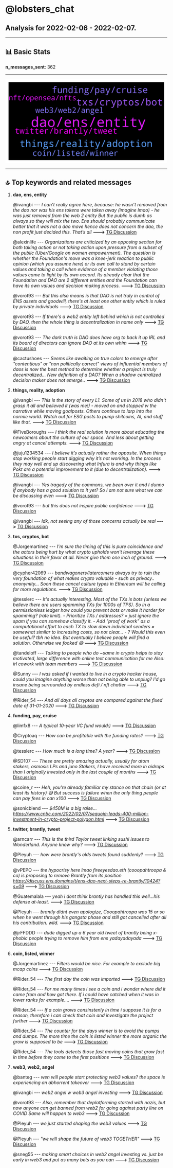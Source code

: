 # **@lobsters_chat**
 ## Analysis for **2022-02-06** - **2022-02-07**.

---

## 📊 **Basic Stats**

**n_messages_sent**: 362

---
![wordcloud](lobsters_chat_1Days_wordcloud.png)

---


## 🔝 **Top keywords and related messages**

1. **dao, ens, entity**

    @ivangbi --- *I can’t really agree here, because:  he wasn’t removed from the dao nor was his ens tokens were taken away (imagine lmao) - he was just removed from the web 2 entity  But the public is dumb as always so they will mix the two. Ens should probably communicate better that it was not a dao move hence does not concern the dao, the non profit just decided this. That’s all* **--->** [TG Discussion](https://t.me/lobsters_chat/323757)

    @alexinlife --- *Organizations are criticized by an opposing section for both taking action or not taking action upon pressure from a subset of the public (Uber/Google on women empowerment). The question is whether the Foundation's move was a knee-jerk reaction to public opinion (which you assume here) or its own call to stand by certain values and taking a call when evidence of a member violating those values came to light by its own accord. Its already clear that the Foundation and DAO are 2 different entities and the Foundation can have its own values and decision making process.* **--->** [TG Discussion](https://t.me/lobsters_chat/323763)

    @vorot93 --- *But this also means is that DAO is not truly in control of ENS assets and goodwill, there's at least one other entity which is ruled by private individuals* **--->** [TG Discussion](https://t.me/lobsters_chat/323718)

    @vorot93 --- *If there's a web2 entity left behind which is not controlled by DAO, then the whole thing is decentralization in name only* **--->** [TG Discussion](https://t.me/lobsters_chat/323740)

    @vorot93 --- *The dark truth is DAO does have org to back it up IRL and its board of directors can ignore DAO at its own whim* **--->** [TG Discussion](https://t.me/lobsters_chat/323707)

    @cactushoes --- *Seems like awaiting on true colors to emerge after "contentious" or "non politically correct" views of influential members of daos is now the best method to determine whether a project  is truly decentralized... New definition of a DAO? When a shadow centralized decision maker does not emerge..* **--->** [TG Discussion](https://t.me/lobsters_chat/323779)

2. **things, reality, adoption**

    @ivangbi --- *This is the story of every L1. Some of us in 2018 who didn't grasp it all and believed it (was me!) - moved on and stopped w the narrative while moving goalposts. Others continue to larp into the normie world. Watch out for ESG posts to pump shitcoins, AI, and stuff like that.* **--->** [TG Discussion](https://t.me/lobsters_chat/323804)

    @FiveBoroughs --- *I think the real solution is more about educating the newcomers about the culture of our space. And less about getting angry at cancel attempts.* **--->** [TG Discussion](https://t.me/lobsters_chat/323647)

    @juju1234534 --- *I believe it’s actually rather the opposite. When things stop working people start digging why it’s not working. In the process they may well end up discovering what Infura is and why things like Pokt are a potential improvement to it (due to decentralization).* **--->** [TG Discussion](https://t.me/lobsters_chat/323408)

    @ivangbi --- *Yes tragedy of the commons, we been over it and I dunno if anybody has a good solution to it yet? So I am not sure what we can be discussing even* **--->** [TG Discussion](https://t.me/lobsters_chat/323810)

    @vorot93 --- *but this does not inspire public confidence* **--->** [TG Discussion](https://t.me/lobsters_chat/323746)

    @ivangbi --- *Idk, not seeing any of those *concerns* actually be real* **--->** [TG Discussion](https://t.me/lobsters_chat/323535)

3. **txs, cryptos, bot**

    @Jorgemartinez --- *I'm sure the timing of this is pure coincidence and the actors being hurt by what crypto upholds won't leverage these situations in their favor at all. Never give them one inch of ground.* **--->** [TG Discussion](https://t.me/lobsters_chat/323782)

    @cypher42069 --- *bandwagoners/latercomers always try to ruin the very foundation of what makes crypto valuable - such as privacy.. anonymity... Soon these cancel culture types in Ethereum will be calling for more regulations.* **--->** [TG Discussion](https://t.me/lobsters_chat/323630)

    @tesslerc --- *It's actually interesting. Most of the TXs is bots (unless we believe there are users spamming TXs for 1000s of TPS).  So in a permissionless ledger how could you prevent bots or make it harder for spamming? (rate limit).  - Prioritize TXs / addresses? = just ignore the spam if you can somehow classify it. - Add "proof of work" as a computational effort to each TX to slow down individual senders = somewhat similar to increasing costs, so not clear... - ?  Would this even be useful? tbh no idea. But eventually I believe people will find a solution. Otherwise we fooked 😄* **--->** [TG Discussion](https://t.me/lobsters_chat/323817)

    @tandeloff --- *Talking to people who do ~same in crypto helps to stay motivated, large difference with online text communication for me  Also: irl cowork with team members* **--->** [TG Discussion](https://t.me/lobsters_chat/323490)

    @Sunny --- *I was asked if i wanted to live in a crypto hacker house, could you imagine anything worse than not being able to unplug? I'd go insane being surrounded by endless defi / nft chatter* **--->** [TG Discussion](https://t.me/lobsters_chat/323462)

    @Rider_54 --- *And all days all cryptos are compared.against the fixed date of 31-01-2020* **--->** [TG Discussion](https://t.me/lobsters_chat/323862)

4. **funding, pay, cruise**

    @limfx8 --- *A typical 10-year VC fund would:)* **--->** [TG Discussion](https://t.me/lobsters_chat/323561)

    @Cryptoaq --- *How can be profitable with the funding rates?* **--->** [TG Discussion](https://t.me/lobsters_chat/323415)

    @tesslerc --- *How much is a long time? A year?* **--->** [TG Discussion](https://t.me/lobsters_chat/323540)

    @SD107 --- *These are pretty amazing actually, usually for atom stakers, osmosis LPs and juno Stakers, I have received more in aidrops than I originally invested only in the last couple of months* **--->** [TG Discussion](https://t.me/lobsters_chat/323907)

    @coine_r --- *Heh, you're already familiar my stance on that chain (or at least its history) 😅  But success is failure when the only thing people can pay fees in can x100* **--->** [TG Discussion](https://t.me/lobsters_chat/323809)

    @sonicblend --- *$450M is a big raise... https://www.cnbc.com/2022/02/07/sequoia-leads-400-million-investment-in-crypto-project-polygon.html* **--->** [TG Discussion](https://t.me/lobsters_chat/323930)

5. **twitter, brantly, tweet**

    @arncarr --- *This is the third Taylor tweet linking sushi issues to Wonderland. Anyone know why?* **--->** [TG Discussion](https://t.me/lobsters_chat/323713)

    @Pleyuh --- *how were brantly's olds tweets found suddenly?* **--->** [TG Discussion](https://t.me/lobsters_chat/323665)

    @vPEPO --- *the hypocrisy here lmao  fireeyesdao.eth (cooopahtroopa & co) is proposing to remove Brantly from its position  https://discuss.ens.domains/t/ens-dao-next-steps-re-brantly/10424?s=09* **--->** [TG Discussion](https://t.me/lobsters_chat/323589)

    @Guatemalala --- *yeah i dont think brantly has handled this well...his defense at-least.* **--->** [TG Discussion](https://t.me/lobsters_chat/323655)

    @Pleyuh --- *brantly didnt even apologize, Cooopahtroopa was 15 or so when he went through his gangsta phase and still got cancelled after all his contribution. wild.* **--->** [TG Discussion](https://t.me/lobsters_chat/323652)

    @jrFFDDD --- *dude digged up a 6 year old tweet of brantly being x-phobic  people trying to remove him from ens  yadayadayada* **--->** [TG Discussion](https://t.me/lobsters_chat/323682)

6. **coin, listed, winner**

    @Jorgemartinez --- *Filters would be nice. For example to exclude big mcap coins* **--->** [TG Discussion](https://t.me/lobsters_chat/323870)

    @Rider_54 --- *The first day the coin was imported* **--->** [TG Discussion](https://t.me/lobsters_chat/323865)

    @Rider_54 --- *For me many times i see a coin and i wonder where did it came from and how got there. If i could have catched when it was in lower ranks for example….* **--->** [TG Discussion](https://t.me/lobsters_chat/323855)

    @Rider_54 --- *If a coin grows consinstenly in time i suppose it is for a reason, therefore i can check that coin and investigate the project further* **--->** [TG Discussion](https://t.me/lobsters_chat/323854)

    @Rider_54 --- *The counter for the days winner is to avoid the pumps and dumps. The more time the coin is listed winner the more organic the grow is supposed to be* **--->** [TG Discussion](https://t.me/lobsters_chat/323850)

    @Rider_54 --- *The tools detects those fast moving coins that grow fast in time before they come to the first positions* **--->** [TG Discussion](https://t.me/lobsters_chat/323847)

7. **web3, web2, angel**

    @banteg --- *wen will people start protecting web3 values? the space is experiencing an abhorrent takeover* **--->** [TG Discussion](https://t.me/lobsters_chat/323605)

    @ivangbi --- *web2 angel w web3 angel investing* **--->** [TG Discussion](https://t.me/lobsters_chat/323514)

    @vorot93 --- *Also, remember that deplatforming started with nazis, but now anyone can get banned from web2 for going against party line on COVID  Same will happen to web3* **--->** [TG Discussion](https://t.me/lobsters_chat/323781)

    @Pleyuh --- *we just started shaping the web3 values* **--->** [TG Discussion](https://t.me/lobsters_chat/323607)

    @Pleyuh --- *"we will shape the future of web3 TOGETHER"* **--->** [TG Discussion](https://t.me/lobsters_chat/323600)

    @sneg55 --- *making smart choices in web2 angel investing vs. just be early in web3 and put as many bets as you can* **--->** [TG Discussion](https://t.me/lobsters_chat/323526)

